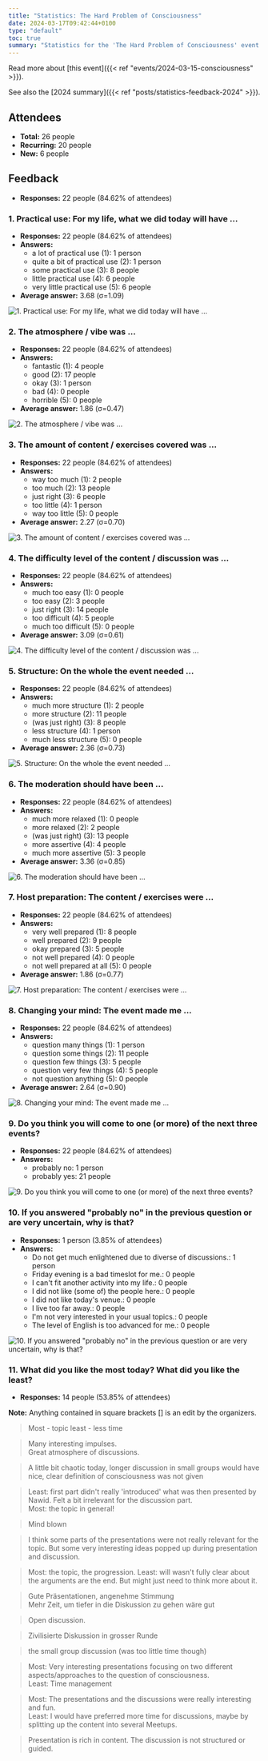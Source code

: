 ```yaml
---
title: "Statistics: The Hard Problem of Consciousness"
date: 2024-03-17T09:42:44+0100
type: "default"
toc: true
summary: "Statistics for the 'The Hard Problem of Consciousness' event."
---
```


Read more about [this event]({{< ref "events/2024-03-15-consciousness" >}}).

See also the [2024 summary]({{< ref "posts/statistics-feedback-2024" >}}).

## Attendees

* **Total:** 26 people
* **Recurring:** 20 people
* **New:** 6 people

## Feedback

* **Responses:** 22 people (84.62% of attendees)

### 1. Practical use: For my life, what we did today will have ...

* **Responses:** 22 people (84.62% of attendees)
* **Answers:**
  * a lot of practical use (1): 1 person
  * quite a bit of practical use (2): 1 person
  * some practical use (3): 8 people
  * little practical use (4): 6 people
  * very little practical use (5): 6 people
* **Average answer:** 3.68 (σ=1.09)

![1. Practical use: For my life, what we did today will have ...](./1-practical-use-for-my-life-what-we-did-today-will-have.png)

### 2. The atmosphere / vibe was ...

* **Responses:** 22 people (84.62% of attendees)
* **Answers:**
  * fantastic (1): 4 people
  * good (2): 17 people
  * okay (3): 1 person
  * bad (4): 0 people
  * horrible (5): 0 people
* **Average answer:** 1.86 (σ=0.47)

![2. The atmosphere / vibe was ...](./2-the-atmosphere-vibe-was.png)

### 3. The amount of content / exercises covered was ...

* **Responses:** 22 people (84.62% of attendees)
* **Answers:**
  * way too much (1): 2 people
  * too much (2): 13 people
  * just right (3): 6 people
  * too little (4): 1 person
  * way too little (5): 0 people
* **Average answer:** 2.27 (σ=0.70)

![3. The amount of content / exercises covered was ...](./3-the-amount-of-content-exercises-covered-was.png)

### 4. The difficulty level of the content / discussion was ...

* **Responses:** 22 people (84.62% of attendees)
* **Answers:**
  * much too easy (1): 0 people
  * too easy (2): 3 people
  * just right (3): 14 people
  * too difficult (4): 5 people
  * much too difficult (5): 0 people
* **Average answer:** 3.09 (σ=0.61)

![4. The difficulty level of the content / discussion was ...](./4-the-difficulty-level-of-the-content-discussion-was.png)

### 5. Structure: On the whole the event needed ...

* **Responses:** 22 people (84.62% of attendees)
* **Answers:**
  * much more structure (1): 2 people
  * more structure (2): 11 people
  * (was just right) (3): 8 people
  * less structure (4): 1 person
  * much less structure (5): 0 people
* **Average answer:** 2.36 (σ=0.73)

![5. Structure: On the whole the event needed ...](./5-structure-on-the-whole-the-event-needed.png)

### 6. The moderation should have been ...

* **Responses:** 22 people (84.62% of attendees)
* **Answers:**
  * much more relaxed (1): 0 people
  * more relaxed (2): 2 people
  * (was just right) (3): 13 people
  * more assertive (4): 4 people
  * much more assertive (5): 3 people
* **Average answer:** 3.36 (σ=0.85)

![6. The moderation should have been ...](./6-the-moderation-should-have-been.png)

### 7. Host preparation: The content / exercises were ...

* **Responses:** 22 people (84.62% of attendees)
* **Answers:**
  * very well prepared (1): 8 people
  * well prepared (2): 9 people
  * okay prepared (3): 5 people
  * not well prepared (4): 0 people
  * not well prepared at all (5): 0 people
* **Average answer:** 1.86 (σ=0.77)

![7. Host preparation: The content / exercises were ...](./7-host-preparation-the-content-exercises-were.png)

### 8. Changing your mind: The event made me ...

* **Responses:** 22 people (84.62% of attendees)
* **Answers:**
  * question many things (1): 1 person
  * question some things (2): 11 people
  * question few things (3): 5 people
  * question very few things (4): 5 people
  * not question anything (5): 0 people
* **Average answer:** 2.64 (σ=0.90)

![8. Changing your mind: The event made me ...](./8-changing-your-mind-the-event-made-me.png)

### 9. Do you think you will come to one (or more) of the next three events?

* **Responses:** 22 people (84.62% of attendees)
* **Answers:**
  * probably no: 1 person
  * probably yes: 21 people

![9. Do you think you will come to one (or more) of the next three events?](./9-do-you-think-you-will-come-to-one-or-more-of-the-next-three-events.png)

### 10. If you answered "probably no" in the previous question or are very uncertain, why is that?

* **Responses:** 1 person (3.85% of attendees)
* **Answers:**
  * Do not get much enlightened due to diverse of discussions.: 1 person
  * Friday evening is a bad timeslot for me.: 0 people
  * I can't fit another activity into my life.: 0 people
  * I did not like (some of) the people here.: 0 people
  * I did not like today's venue.: 0 people
  * I live too far away.: 0 people
  * I'm not very interested in your usual topics.: 0 people
  * The level of English is too advanced for me.: 0 people

![10. If you answered "probably no" in the previous question or are very uncertain, why is that?](./10-if-you-answered-probably-no-in-the-previous-question-or-are-very-uncertain-why-is-that.png)

### 11. What did you like the most today? What did you like the least?

* **Responses:** 14 people (53.85% of attendees)

**Note:** Anything contained in square brackets [] is an edit by the organizers.

> Most - topic least - less time

> Many interesting impulses.  
> Great atmosphere of discussions.

> A little bit chaotic today, longer discussion in small groups would have nice, clear definition of consciousness was not given 

> Least: first part didn't really 'introduced' what was then presented by Nawid. Felt a bit irrelevant for the discussion part.  
> Most: the topic in general!

> Mind blown

> I think some parts of the presentations were not really relevant for the topic. But some very interesting ideas popped up during presentation and discussion. 

> Most: the topic, the progression. Least: will wasn't fully clear about the arguments are the end. But might just need to think more about it.

> Gute Präsentationen, angenehme Stimmung  
> Mehr Zeit, um tiefer in die Diskussion zu gehen wäre gut

> Open discussion. 

> Zivilisierte Diskussion in grosser Runde

> the small group discussion (was too little time though)

> Most: Very interesting presentations focusing on two different aspects/approaches to the question of consciousness.  
> Least: Time management

> Most: The presentations and the discussions were really interesting and fun.  
> Least: I would have preferred more time for discussions, maybe by splitting up the content into several Meetups.

> Presentation is rich in content. The discussion is not structured or guided. 
